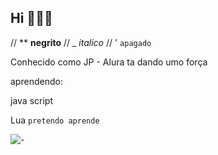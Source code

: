 ## Hi 🤫🧏‍♂️

// ** **negrito**
// _  _italico_
// ' `apagado`

Conhecido como JP - Alura ta dando umo força 


aprendendo:

java script

Lua `pretendo aprende`



![-](https://tenor.com/view/my-honest-reaction-my-honest-reaction-meme-greek-greek-statue-staring-gif-789727115559543790)
